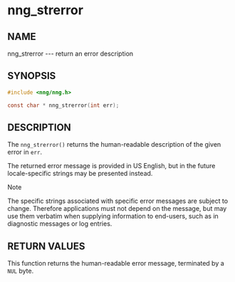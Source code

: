 # nng_strerror

## NAME

nng_strerror --- return an error description

## SYNOPSIS

```c
#include <nng/nng.h>

const char * nng_strerror(int err);
```

## DESCRIPTION

The `nng_strerror()` returns the human-readable description of the
given error in `err`.

The returned error message is provided in US English, but in the
future locale-specific strings may be presented instead.

> [!NOTE]
> The specific strings associated with specific error messages are
> subject to change.
> Therefore applications must not depend on the message,
> but may use them verbatim when supplying information to end-users, such
> as in diagnostic messages or log entries.

## RETURN VALUES

This function returns the human-readable error message, terminated
by a `NUL` byte.
